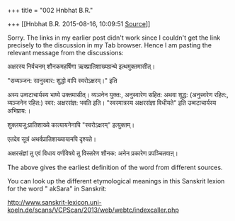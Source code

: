 +++
title = "002 Hnbhat B.R."

+++
[[Hnbhat B.R.	2015-08-16, 10:09:51 [Source](https://groups.google.com/g/samskrita/c/eYCMppOJsTo)]]



Sorry. The links in my earlier post didn't work since I couldn't get the link precisely to the discussion in my Tab browser. Hence I am pasting the relevant message from the discussions:

अक्षरस्य निर्वचनम् शौनकमहर्षिणा ऋक्प्रातिशाख्यग्रन्थे इत्थमुक्तमासीत्।

"सव्यञ्जन: सानुस्वार: शुद्धो वापि स्वरोऽक्षरम्।" इति

अस्य उव्वटाचार्यस्य भाष्ये उक्तमासीत्। व्यञनेन युक्त:, अनुस्वारेण सहित: अथवा शुद्ध: (अनुस्वरेण रहित:, व्यञ्जनेन रहित:) स्वर: अक्षरसंज्ञ: भवति इति। "स्वरमात्रस्य अक्षरसंज्ञा विधीयते" इति उव्वटाचार्यस्य अभिप्राय:।

शुक्लयजु:प्रातिशाख्ये कात्यायनेनापि "स्वरोऽक्षरम्" इत्युक्तम्।

एतदेव सूत्रं अथर्वप्रातिशाख्यायामपि दृश्यते।

अक्षरसंज्ञां तु एवं विधाय वर्णविषये तु विस्तरेण शौनक: अनेन प्रकारेण प्रपञ्चितवाऩ्।

The above gives the earliest definition of the word from different sources.

You can look up the different etymological meanings in this Sanskrit lexion for the word " akSara" in Sanskrit:

<http://www.sanskrit-lexicon.uni-koeln.de/scans/VCPScan/2013/web/webtc/indexcaller.php>  
  

